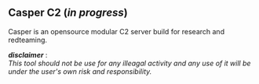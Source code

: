## Casper C2 (*in progress*)

Casper is an opensource modular C2 server build for research and redteaming.




***disclaimer*** :   
*This tool should not be use for any illeagal activity and any use of it 
will be under the user's own risk and responsibility.*



